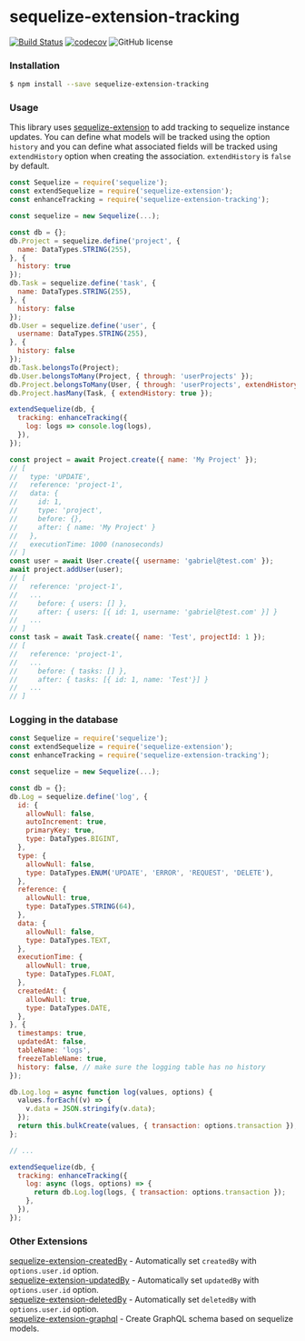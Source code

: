 # sequelize-extension-tracking

[![Build Status](https://travis-ci.org/gcmarques/sequelize-extension-tracking.svg?branch=master)](https://travis-ci.org/gcmarques/sequelize-extension-tracking)
[![codecov](https://codecov.io/gh/gcmarques/sequelize-extension-tracking/branch/master/graph/badge.svg)](https://codecov.io/gh/gcmarques/sequelize-extension-tracking)
![GitHub license](https://img.shields.io/github/license/gcmarques/sequelize-extension-tracking.svg)

### Installation
```bash
$ npm install --save sequelize-extension-tracking
```

### Usage

This library uses [sequelize-extension](https://www.npmjs.com/package/sequelize-extension) to add tracking to sequelize instance updates. You can define what models will be tracked using the option `history` and you can define what associated fields will be tracked using `extendHistory` option when creating the association. `extendHistory` is `false` by default.
```javascript
const Sequelize = require('sequelize');
const extendSequelize = require('sequelize-extension');
const enhanceTracking = require('sequelize-extension-tracking');

const sequelize = new Sequelize(...);

const db = {};
db.Project = sequelize.define('project', {
  name: DataTypes.STRING(255),
}, { 
  history: true 
});
db.Task = sequelize.define('task', {
  name: DataTypes.STRING(255),
}, { 
  history: false 
});
db.User = sequelize.define('user', {
  username: DataTypes.STRING(255),
}, { 
  history: false 
});
db.Task.belongsTo(Project);
db.User.belongsToMany(Project, { through: 'userProjects' });
db.Project.belongsToMany(User, { through: 'userProjects', extendHistory: true });
db.Project.hasMany(Task, { extendHistory: true });

extendSequelize(db, {
  tracking: enhanceTracking({
    log: logs => console.log(logs),
  }),
});

const project = await Project.create({ name: 'My Project' });
// [
//   type: 'UPDATE',
//   reference: 'project-1',
//   data: {
//     id: 1,
//     type: 'project',
//     before: {},
//     after: { name: 'My Project' }
//   },
//   executionTime: 1000 (nanoseconds)
// ]
const user = await User.create({ username: 'gabriel@test.com' });
await project.addUser(user);
// [
//   reference: 'project-1',
//   ...
//     before: { users: [] },
//     after: { users: [{ id: 1, username: 'gabriel@test.com' }] }
//   ...
// ]
const task = await Task.create({ name: 'Test', projectId: 1 });
// [
//   reference: 'project-1',
//   ...
//     before: { tasks: [] },
//     after: { tasks: [{ id: 1, name: 'Test'}] }
//   ...
// ]
```

### Logging in the database
```javascript
const Sequelize = require('sequelize');
const extendSequelize = require('sequelize-extension');
const enhanceTracking = require('sequelize-extension-tracking');

const sequelize = new Sequelize(...);

const db = {};
db.Log = sequelize.define('log', {
  id: {
    allowNull: false,
    autoIncrement: true,
    primaryKey: true,
    type: DataTypes.BIGINT,
  },
  type: {
    allowNull: false,
    type: DataTypes.ENUM('UPDATE', 'ERROR', 'REQUEST', 'DELETE'),
  },
  reference: {
    allowNull: true,
    type: DataTypes.STRING(64),
  },
  data: {
    allowNull: false,
    type: DataTypes.TEXT,
  },
  executionTime: {
    allowNull: true,
    type: DataTypes.FLOAT,
  },
  createdAt: {
    allowNull: true,
    type: DataTypes.DATE,
  },
}, {
  timestamps: true,
  updatedAt: false,
  tableName: 'logs',
  freezeTableName: true,
  history: false, // make sure the logging table has no history
});

db.Log.log = async function log(values, options) {
  values.forEach((v) => {
    v.data = JSON.stringify(v.data);
  });
  return this.bulkCreate(values, { transaction: options.transaction });
};

// ...

extendSequelize(db, {
  tracking: enhanceTracking({
    log: async (logs, options) => {
      return db.Log.log(logs, { transaction: options.transaction });
    },
  }),
});
```


### Other Extensions
[sequelize-extension-createdBy](https://www.npmjs.com/package/sequelize-extension-createdBy) - Automatically set `createdBy` with `options.user.id` option.\
[sequelize-extension-updatedBy](https://www.npmjs.com/package/sequelize-extension-updatedBy) - Automatically set `updatedBy` with `options.user.id` option.\
[sequelize-extension-deletedBy](https://www.npmjs.com/package/sequelize-extension-deletedBy) - Automatically set `deletedBy` with `options.user.id` option.\
[sequelize-extension-graphql](https://www.npmjs.com/package/sequelize-extension-graphql) - Create GraphQL schema based on sequelize models.
